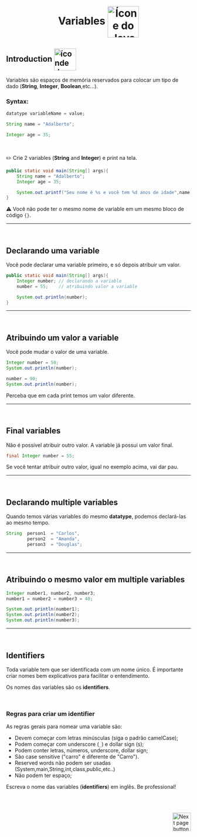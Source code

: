 <!-- header com logo-->
<h1 align="center">Variables <img src="https://cdn-icons-png.flaticon.com/512/4215/4215538.png" alt="Ícone do Java" width="85px" align="center"></h1>

## Introduction <img src="https://cdn-icons-png.flaticon.com/512/1436/1436664.png" alt="íconde de um professor dando aula" height="60px" align="center">
    
Variables são espaços de memória reservados para colocar um tipo de dado (**String**, **Integer**, **Boolean**,etc...).


### Syntax:

```java
datatype variableName = value;
```

```java
String name = "Adalberto";
```

```java
Integer age = 35;
```

<br>

:pencil2:  Crie 2 variables (**String** and **Integer**) e print na tela.

```java
public static void main(String[] args){
    String name = "Adalberto";
    Integer age = 35;

    System.out.printf("Seu nome é %s e você tem %d anos de idade",name,age);
}
```


:warning: Você não pode ter o mesmo nome de variable em um mesmo bloco de código `{}`.

<hr>
<br>

## Declarando uma variable

Você pode declarar uma variable primeiro, e só depois atribuir um valor.

```java
public static void main(String[] args){
    Integer number; // declarando a variable
    number = 55;    // atribuindo valor a variable

    System.out.println(number);
}
```

<hr>
<br>


## Atribuindo um valor a variable

Você pode mudar o valor de uma variable.

```java
Integer number = 50;
System.out.println(number);

number = 90;
System.out.println(number);
```
Perceba que em cada print temos um valor diferente.

<hr>
<br>

## Final variables
Não é possível atribuir outro valor. A variable já possui um valor final.

```java
final Integer number = 55;
```

Se você tentar atribuir outro valor, igual no exemplo acima, vai dar pau.

<hr>
<br>

## Declarando multiple variables

Quando temos várias variables do mesmo **datatype**, podemos declará-las ao mesmo tempo.

```java
String  person1  = "Carlos",
        person2  = "Amanda",
        person3  = "Douglas";
```

<hr>
<br>

## Atribuindo o mesmo valor em multiple variables

```java
Integer number1, number2, number3;
number1 = number2 = number3 = 40;

System.out.println(number1);
System.out.println(number2);
System.out.println(number3);
```

<hr>
<br>

## Identifiers
Toda variable tem que ser identificada com um nome único. É importante criar nomes bem explicativos para facilitar o entendimento.

Os nomes das variables são os **identifiers**.

<br>

### Regras para criar um identifier


As regras gerais para nomear uma variable são:

- Devem começar com letras minúsculas (siga o padrão camelCase);
- Podem começar com underscore (`_`) e dollar sign (`$`);
- Podem conter letras, números, underscore, dollar sign;
- São case sensitive ("carro" é diferente de "Carro").
- Reserved words não podem ser usadas (System,main,String,int,class,public,etc..)
- Não podem ter espaço;

Escreva o nome das variables (<strong>identifiers</strong>) em inglês. Be professional!


<br>
<br>

<!-- Botão para próxima página -->
<a href="https://github.com/lGabrielDev/02.java/tree/main/Estudo/3.0.variables/2.global_variables.md"><img src="https://cdn-icons-png.flaticon.com/512/8175/8175884.png" alt="Next page button" width="50px" align="right"></a>